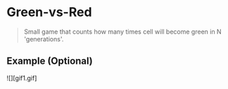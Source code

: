 # Green-vs-Red

> Small game that counts how many times cell will become green in N 'generations'.

## Example (Optional)

![][gif1.gif]
